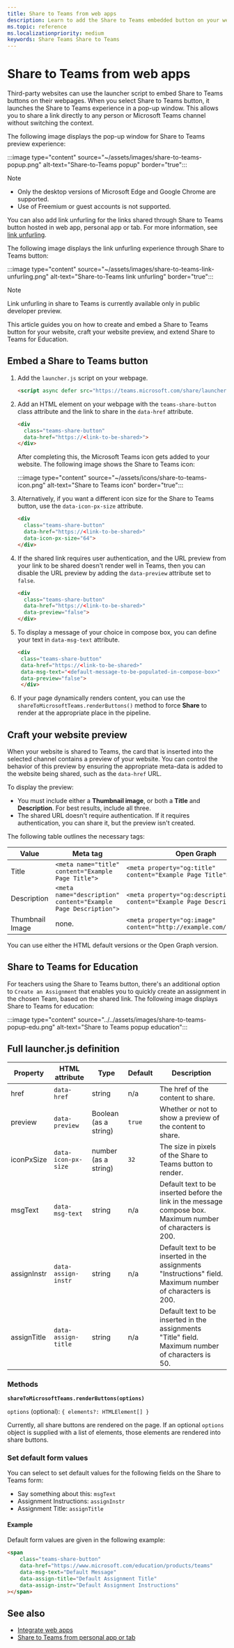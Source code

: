 ```yaml
---
title: Share to Teams from web apps
description: Learn to add the Share to Teams embedded button on your website, with a website preview, using Code samples 
ms.topic: reference
ms.localizationpriority: medium
keywords: Share Teams Share to Teams
---
```


# Share to Teams from web apps

Third-party websites can use the launcher script to embed Share to Teams buttons on their webpages. When you select Share to Teams button, it launches the Share to Teams experience in a pop-up window. This allows you to share a link directly to any person or Microsoft Teams channel without switching the context.

The following image displays the pop-up window for Share to Teams preview experience:

:::image type="content" source="~/assets/images/share-to-teams-popup.png" alt-text="Share-to-Teams popup" border="true":::

> [!NOTE]
>
> * Only the desktop versions of Microsoft&nbsp;Edge and Google Chrome are supported.
> * Use of Freemium or guest accounts is not supported.

You can also add link unfurling for the links shared through Share to Teams button hosted in web app, personal app or tab. For more information, see [link unfurling](~/messaging-extensions/how-to/link-unfurling.md).

The following image displays the link unfurling experience through Share to Teams button:

:::image type="content" source="~/assets/images/share-to-teams-link-unfurling.png" alt-text="Share-to-Teams link unfurling" border="true":::

> [!NOTE]
> Link unfurling in share to Teams is currently available only in public developer preview.

This article guides you on how to create and embed a Share to Teams button for your website, craft your website preview, and extend Share to Teams for Education.

## Embed a Share to Teams button

1. Add the `launcher.js` script on your webpage.

    ```html
    <script async defer src="https://teams.microsoft.com/share/launcher.js"></script>
    ```

1. Add an HTML element on your webpage with the `teams-share-button` class attribute and the link to share in the `data-href` attribute.

    ```html
    <div
      class="teams-share-button"
      data-href="https://<link-to-be-shared>">
    </div>
    ```

    After completing this, the Microsoft Teams icon gets added to your website. The following image shows the Share to Teams icon:

    :::image type="content" source="~/assets/icons/share-to-teams-icon.png" alt-text="Share to Teams icon" border="true":::

1. Alternatively, if you want a different icon size for the Share to Teams button, use the `data-icon-px-size` attribute.

    ```html
    <div
      class="teams-share-button"
      data-href="https://<link-to-be-shared>"
      data-icon-px-size="64">
    </div>
    ```

1. If the shared link requires user authentication, and the URL preview from your link to be shared doesn't render well in Teams, then you can disable the URL preview by adding the `data-preview` attribute set to `false`.

    ```html
    <div
      class="teams-share-button"
      data-href="https://<link-to-be-shared>"
      data-preview="false">
    </div>
    ```

1. To display a message of your choice in compose box, you can define your text in `data-msg-text` attribute.

     ```html
     <div
      class="teams-share-button"
      data-href="https://<link-to-be-shared>"
      data-msg-text="<default-message-to-be-populated-in-compose-box>"
      data-preview="false">
      </div>
     ```

1. If your page dynamically renders content, you can use the `shareToMicrosoftTeams.renderButtons()` method to force **Share** to render at the appropriate place in the pipeline.

## Craft your website preview

When your website is shared to Teams, the card that is inserted into the selected channel contains a preview of your website. You can control the behavior of this preview by ensuring the appropriate meta-data is added to the website being shared, such as the `data-href` URL.  

To display the preview:

* You must include either a **Thumbnail image**, or both a **Title** and **Description**. For best results, include all three.
* The shared URL doesn't require authentication. If it requires authentication, you can share it, but the preview isn't created.

The following table outlines the necessary tags:

|Value|Meta tag| Open Graph|
|----|----|----|
|Title|`<meta name="title" content="Example Page Title">`|`<meta property="og:title" content="Example Page Title">`|
|Description|`<meta name="description" content="Example Page Description">`|`<meta property="og:description" content="Example Page Description">`|
|Thumbnail Image| none. |`<meta property="og:image" content="http://example.com/image.jpg">`|

You can use either the HTML default versions or the Open Graph version.

## Share to Teams for Education

For teachers using the Share to Teams button, there's an additional option to `Create an Assignment` that enables you to quickly create an assignment in the chosen Team, based on the shared link. The following image displays Share to Teams for education:

:::image type="content" source="../../assets/images/share-to-teams-popup-edu.png" alt-text="Share to Teams popup education":::

## Full launcher.js definition

| Property | HTML attribute | Type | Default | Description |
| -------------- | ---------------------- | --------------------- | ------- | ---------------------------------------------------------------------- |
| href | `data-href` | string | n/a | The href of the content to share. |
| preview | `data-preview` | Boolean (as a string) | `true` | Whether or not to show a preview of the content to share. |
| iconPxSize | `data-icon-px-size` | number (as a string) | `32` | The size in pixels of the Share to Teams button to render. |
| msgText | `data-msg-text` | string | n/a | Default text to be inserted before the link in the message compose box. Maximum number of characters is 200. |
| assignInstr | `data-assign-instr` | string | n/a | Default text to be inserted in the assignments "Instructions" field. Maximum number of characters is 200. |
| assignTitle | `data-assign-title` | string | n/a | Default text to be inserted in the assignments "Title" field. Maximum number of characters is 50. |

### Methods

**`shareToMicrosoftTeams.renderButtons(options)`**

`options` (optional): `{ elements?: HTMLElement[] }`

Currently, all share buttons are rendered on the page. If an optional `options` object is supplied with a list of elements, those elements are rendered into share buttons.

### Set default form values

You can select to set default values for the following fields on the Share to Teams form:

* Say something about this: `msgText`
* Assignment Instructions: `assignInstr`
* Assignment Title: `assignTitle`

#### Example

 Default form values are given in the following example:

```html
<span
    class="teams-share-button"
    data-href="https://www.microsoft.com/education/products/teams"
    data-msg-text="Default Message"
    data-assign-title="Default Assignment Title"
    data-assign-instr="Default Assignment Instructions"
></span>
```

## See also

* [Integrate web apps](~/samples/integrate-web-apps-overview.md)
* [Share to Teams from personal app or tab](share-to-teams-from-personal-app-or-tab.md)
